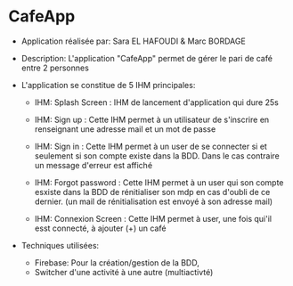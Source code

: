 # CafeApp

* Application réalisée par: Sara EL HAFOUDI & Marc BORDAGE

* Description: L'application "CafeApp" permet de gérer le pari de café entre 2 personnes


* L'application se constitue de 5 IHM principales:

  - IHM: Splash Screen : 
    IHM de lancement d'application qui dure 25s 

  - IHM: Sign up : 
    Cette IHM permet à un utilisateur de s'inscrire en renseignant une adresse mail et un mot de passe
  
  - IHM: Sign in : 
    Cette IHM permet à un user de se connecter si et seulement si son compte existe dans la BDD. Dans le cas contraire un message d'erreur est affiché
    
  - IHM: Forgot password : 
    Cette IHM permet à un user qui son compte esxiste dans la BDD de rénitialiser son mdp en cas d'oubli de ce dernier. (un mail de rénitialisation est envoyé à son adresse mail)
  
  - IHM: Connexion Screen : 
    Cette IHM permet à user, une fois qui'il esst connecté, à ajouter (+) un café
    
    
* Techniques utilisées:

  - Firebase: Pour la création/gestion de la BDD, 
  - Switcher d'une activité à une autre (multiactivté) 
  
